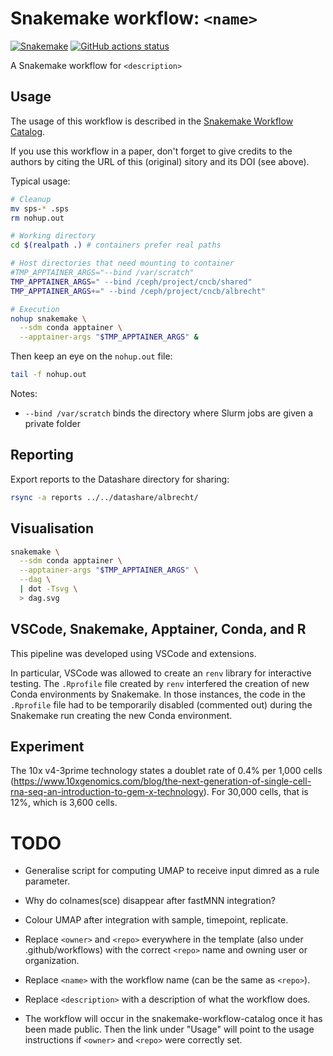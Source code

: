 # Snakemake workflow: `<name>`

[![Snakemake](https://img.shields.io/badge/snakemake-≥6.3.0-brightgreen.svg)](https://snakemake.github.io)
[![GitHub actions status](https://github.com/<owner>/<repo>/workflows/Tests/badge.svg?branch=main)](https://github.com/<owner>/<repo>/actions?query=branch%3Amain+workflow%3ATests)

A Snakemake workflow for `<description>`

## Usage

The usage of this workflow is described in the [Snakemake Workflow Catalog](https://snakemake.github.io/snakemake-workflow-catalog/?usage=<owner>%2F<repo>).

If you use this workflow in a paper, don't forget to give credits to the authors by citing the URL of this (original) <repo>sitory and its DOI (see above).

Typical usage:

```bash
# Cleanup
mv sps-* .sps
rm nohup.out

# Working directory
cd $(realpath .) # containers prefer real paths

# Host directories that need mounting to container
#TMP_APPTAINER_ARGS="--bind /var/scratch"
TMP_APPTAINER_ARGS=" --bind /ceph/project/cncb/shared"
TMP_APPTAINER_ARGS+=" --bind /ceph/project/cncb/albrecht"

# Execution
nohup snakemake \
  --sdm conda apptainer \
  --apptainer-args "$TMP_APPTAINER_ARGS" &
```

Then keep an eye on the `nohup.out` file:

```bash
tail -f nohup.out
```

Notes:

- `--bind /var/scratch` binds the directory where Slurm jobs are given a private folder

## Reporting

Export reports to the Datashare directory for sharing:

```bash
rsync -a reports ../../datashare/albrecht/
```

## Visualisation

```bash
snakemake \
  --sdm conda apptainer \
  --apptainer-args "$TMP_APPTAINER_ARGS" \
  --dag \
  | dot -Tsvg \
  > dag.svg
```

## VSCode, Snakemake, Apptainer, Conda, and R

This pipeline was developed using VSCode and extensions.

In particular, VSCode was allowed to create an `renv` library for interactive testing.
The `.Rprofile` file created by `renv` interfered the creation of new Conda environments by Snakemake.
In those instances, the code in the `.Rprofile` file had to be temporarily disabled (commented out) during the Snakemake run creating the new Conda environment.

## Experiment

The 10x v4-3prime technology states a doublet rate of 0.4% per 1,000 cells (<https://www.10xgenomics.com/blog/the-next-generation-of-single-cell-rna-seq-an-introduction-to-gem-x-technology>).
For 30,000 cells, that is 12%, which is 3,600 cells.

# TODO

- Generalise script for computing UMAP to receive input dimred as a rule parameter.
- Why do colnames(sce) disappear after fastMNN integration?
- Colour UMAP after integration with sample, timepoint, replicate.

- Replace `<owner>` and `<repo>` everywhere in the template (also under .github/workflows) with the correct `<repo>` name and owning user or organization.
- Replace `<name>` with the workflow name (can be the same as `<repo>`).
- Replace `<description>` with a description of what the workflow does.
- The workflow will occur in the snakemake-workflow-catalog once it has been made public. Then the link under "Usage" will point to the usage instructions if `<owner>` and `<repo>` were correctly set.
